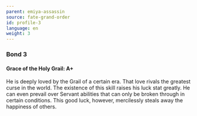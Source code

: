 ```yaml
---
parent: emiya-assassin
source: fate-grand-order
id: profile-3
language: en
weight: 3
---
```


### Bond 3

#### Grace of the Holy Grail: A+

He is deeply loved by the Grail of a certain era.
That love rivals the greatest curse in the world.
The existence of this skill raises his luck stat greatly. He can even prevail over Servant abilities that can only be broken through in certain conditions.
This good luck, however, mercilessly steals away the happiness of others.
